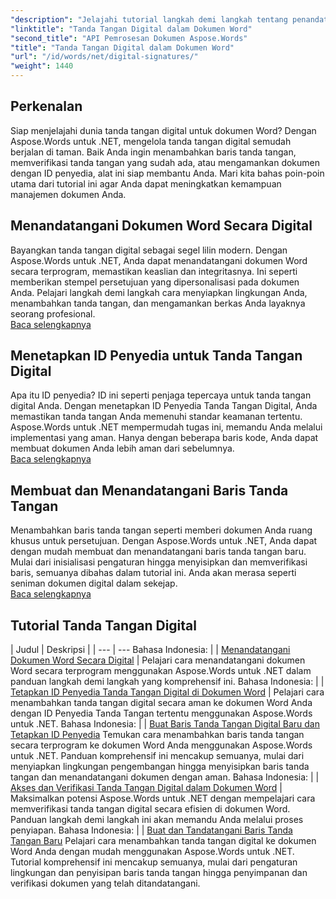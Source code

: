 ```yaml
---
"description": "Jelajahi tutorial langkah demi langkah tentang penandatanganan, verifikasi, dan pengelolaan tanda tangan digital dalam dokumen Word menggunakan Aspose.Words untuk .NET."
"linktitle": "Tanda Tangan Digital dalam Dokumen Word"
"second_title": "API Pemrosesan Dokumen Aspose.Words"
"title": "Tanda Tangan Digital dalam Dokumen Word"
"url": "/id/words/net/digital-signatures/"
"weight": 1440
---
```


## Perkenalan

Siap menjelajahi dunia tanda tangan digital untuk dokumen Word? Dengan Aspose.Words untuk .NET, mengelola tanda tangan digital semudah berjalan di taman. Baik Anda ingin menambahkan baris tanda tangan, memverifikasi tanda tangan yang sudah ada, atau mengamankan dokumen dengan ID penyedia, alat ini siap membantu Anda. Mari kita bahas poin-poin utama dari tutorial ini agar Anda dapat meningkatkan kemampuan manajemen dokumen Anda.

## Menandatangani Dokumen Word Secara Digital  

Bayangkan tanda tangan digital sebagai segel lilin modern. Dengan Aspose.Words untuk .NET, Anda dapat menandatangani dokumen Word secara terprogram, memastikan keaslian dan integritasnya. Ini seperti memberikan stempel persetujuan yang dipersonalisasi pada dokumen Anda. Pelajari langkah demi langkah cara menyiapkan lingkungan Anda, menambahkan tanda tangan, dan mengamankan berkas Anda layaknya seorang profesional.  
[Baca selengkapnya](./digitally-signing-word-document/)  

## Menetapkan ID Penyedia untuk Tanda Tangan Digital  

Apa itu ID penyedia? ID ini seperti penjaga tepercaya untuk tanda tangan digital Anda. Dengan menetapkan ID Penyedia Tanda Tangan Digital, Anda memastikan tanda tangan Anda memenuhi standar keamanan tertentu. Aspose.Words untuk .NET mempermudah tugas ini, memandu Anda melalui implementasi yang aman. Hanya dengan beberapa baris kode, Anda dapat membuat dokumen Anda lebih aman dari sebelumnya.  
[Baca selengkapnya](./set-digital-signature-provider-id/)  

## Membuat dan Menandatangani Baris Tanda Tangan  

Menambahkan baris tanda tangan seperti memberi dokumen Anda ruang khusus untuk persetujuan. Dengan Aspose.Words untuk .NET, Anda dapat dengan mudah membuat dan menandatangani baris tanda tangan baru. Mulai dari inisialisasi pengaturan hingga menyisipkan dan memverifikasi baris, semuanya dibahas dalam tutorial ini. Anda akan merasa seperti seniman dokumen digital dalam sekejap.  
[Baca selengkapnya](./create-and-sign-new-signature-line/)  

 ## Tutorial Tanda Tangan Digital
| Judul | Deskripsi |
| --- | --- Bahasa Indonesia: |
| [Menandatangani Dokumen Word Secara Digital](./digitally-signing-word-document/) | Pelajari cara menandatangani dokumen Word secara terprogram menggunakan Aspose.Words untuk .NET dalam panduan langkah demi langkah yang komprehensif ini. Bahasa Indonesia: |
| [Tetapkan ID Penyedia Tanda Tangan Digital di Dokumen Word](./set-digital-signature-provider-id/) | Pelajari cara menambahkan tanda tangan digital secara aman ke dokumen Word Anda dengan ID Penyedia Tanda Tangan tertentu menggunakan Aspose.Words untuk .NET. Bahasa Indonesia: |
| [Buat Baris Tanda Tangan Digital Baru dan Tetapkan ID Penyedia](./create-new-digital-signature-line-and-set-provider-id/) Temukan cara menambahkan baris tanda tangan secara terprogram ke dokumen Word Anda menggunakan Aspose.Words untuk .NET. Panduan komprehensif ini mencakup semuanya, mulai dari menyiapkan lingkungan pengembangan hingga menyisipkan baris tanda tangan dan menandatangani dokumen dengan aman. Bahasa Indonesia: |
| [Akses dan Verifikasi Tanda Tangan Digital dalam Dokumen Word](./access-and-digital-signature-verification/) | Maksimalkan potensi Aspose.Words untuk .NET dengan mempelajari cara memverifikasi tanda tangan digital secara efisien di dokumen Word. Panduan langkah demi langkah ini akan memandu Anda melalui proses penyiapan. Bahasa Indonesia: |
| [Buat dan Tandatangani Baris Tanda Tangan Baru](./create-and-sign-new-signature-line/) Pelajari cara menambahkan tanda tangan digital ke dokumen Word Anda dengan mudah menggunakan Aspose.Words untuk .NET. Tutorial komprehensif ini mencakup semuanya, mulai dari pengaturan lingkungan dan penyisipan baris tanda tangan hingga penyimpanan dan verifikasi dokumen yang telah ditandatangani.